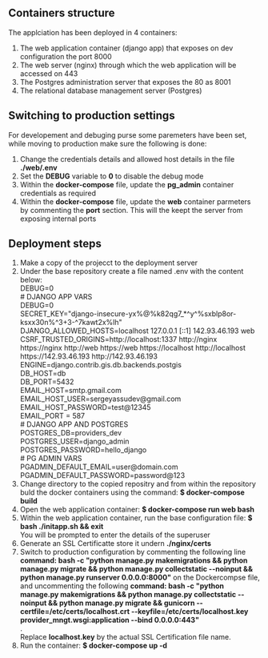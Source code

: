 <h2>Containers structure</h2>
<p>The applciation has been deployed in 4 containers: <br/>
  <ol>
    <li>The web application container (django app) that exposes  on dev configuration the port 8000</li>
    <li>The web server (nginx) through which the web application will be accessed on 443</li>
    <li>The Postgres administration server that exposes the 80 as 8001</li>
    <li>The relational database management server (Postgres)</li>
  </ol>
</p>
<h2>Switching to production settings</h2>
<p>For developement and debuging purse some paremeters have been set, while moving to production make sure the following is done:<br/>
<ol>
  <li>Change the credentials details and allowed host details in the file <b>./web/.env</b></li>
  <li>Set the <b>DEBUG</b> variable to <b>0</b> to disable the debug mode</li>
  <li>Within the <b>docker-compose</b> file, update the <b>pg_admin</b> container credentials as required</li>
  <li>Within the <b>docker-compose</b> file, update the <b>web</b> container parmeters by commenting the <b>port</b> section. This will the keept the server from exposing internal ports</li>
</ol>
</p>
<h2>Deployment steps</h2>
<p>
  <ol>
    <li>Make a copy of the projecct to the deployment server</li>
    <li>Under the base repository create a file named .env with the content below: <br/>
      DEBUG=0<br/>
 # DJANGO APP VARS<br/>
DEBUG=0<br/>
SECRET_KEY="django-insecure-yx%@%k82qg7_*^y^%sxblp8or-ksxx30n%^3+3-^7kawt2x%lh"<br/>
DJANGO_ALLOWED_HOSTS=localhost 127.0.0.1 [::1] 142.93.46.193 web<br/>
CSRF_TRUSTED_ORIGINS=http://localhost:1337 http://nginx https://nginx http://web https://web https://localhost http://localhost https://142.93.46.193 http://142.93.46.193<br/>
ENGINE=django.contrib.gis.db.backends.postgis<br/>
DB_HOST=db<br/>
DB_PORT=5432<br/>
EMAIL_HOST=smtp.gmail.com<br/>
EMAIL_HOST_USER=sergeyassudev@gmail.com<br/>
EMAIL_HOST_PASSWORD=test@12345<br/>
EMAIL_PORT = 587<br/>
# DJANGO APP AND POSTGRES<br/>
POSTGRES_DB=providers_dev<br/>
POSTGRES_USER=django_admin<br/>
POSTGRES_PASSWORD=hello_django<br/>
# PG ADMIN VARS<br/>
PGADMIN_DEFAULT_EMAIL=user@domain.com<br/>
PGADMIN_DEFAULT_PASSWORD=password@123<br/>
    </li>
    <li>Change directory to the copied repositry and from within the repository buld the docker containers using the command: <b>$ docker-compose build</b></li>
    <li>Open the web application container: <b>$ docker-compose run web bash</b></li>
    <li>Within the web application container, run the base configuration file: <b>$ bash ./initapp.sh && exit</b></br>You will be prompted to enter the details of the superuser</li>
    <li>Generate an SSL Certificatte store it undern <b>./nginx/certs</b></li>
    <li>Switch to production configuration by commenting the following line <b>command: bash -c "python manage.py makemigrations  && python manage.py migrate && python manage.py collectstatic --noinput && python manage.py runserver 0.0.0.0:8000"</b> on the Dockercompse file, and uncommenting the following <b>command: bash -c "python manage.py makemigrations && python manage.py collectstatic --noinput && python manage.py migrate && gunicorn --certfile=/etc/certs/localhost.crt --keyfile=/etc/certs/localhost.key provider_mngt.wsgi:application --bind 0.0.0.0:443"</b></li>.<br/>Replace <b>localhost.key</b> by the actual SSL Certification file name.
    <li>Run the container: <b>$ docker-compose up -d</b></li>
  </ol>
</p>
